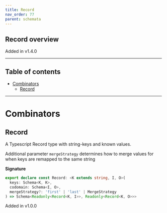 ```yaml
---
title: Record
nav_order: 77
parent: schemata
---
```


## Record overview

Added in v1.4.0

---

<h2 class="text-delta">Table of contents</h2>

- [Combinators](#combinators)
  - [Record](#record)

---

# Combinators

## Record

A Typescript Record type with string-keys and known values.

Additional parameter `mergeStrategy` determines how to merge values for when keys are
remapped to the same string

**Signature**

```ts
export declare const Record: <K extends string, I, O>(
  keys: Schema<K, K>,
  codomain: Schema<I, O>,
  mergeStrategy?: 'first' | 'last' | MergeStrategy
) => Schema<Readonly<Record<K, I>>, Readonly<Record<K, O>>>
```

Added in v1.0.0
